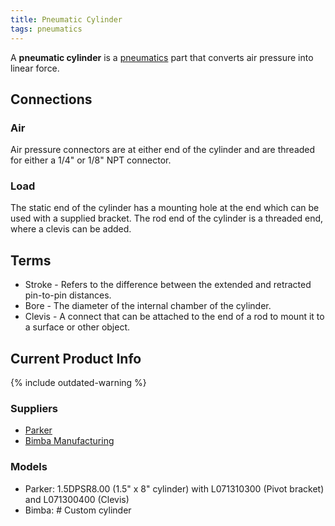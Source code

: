 ```yaml
---
title: Pneumatic Cylinder
tags: pneumatics
---
```


A **pneumatic cylinder** is a [pneumatics](pneumatics) part that converts air
pressure into linear force.

## Connections

### Air

Air pressure connectors are at either end of the cylinder and are threaded for
either a 1/4" or 1/8" NPT connector.

### Load

The static end of the cylinder has a mounting hole at the end which can be
used with a supplied bracket. The rod end of the cylinder is a threaded end,
where a clevis can be added.

## Terms

  * Stroke - Refers to the difference between the extended and retracted pin-to-pin distances.
  * Bore - The diameter of the internal chamber of the cylinder. 
  * Clevis - A connect that can be attached to the end of a rod to mount it to a surface or other object. 

## Current Product Info

{% include outdated-warning %}

### Suppliers

  * [Parker](http://www.parker.com "http://www.parker.com" )
  * [Bimba Manufacturing](http://www.bimba.com "http://www.bimba.com" )


### Models

  * Parker: 1.5DPSR8.00 (1.5" x 8" cylinder) with L071310300 (Pivot bracket) and L071300400 (Clevis) 
  * Bimba: # Custom cylinder 
